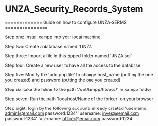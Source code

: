 # UNZA_Security_Records_System

============= Guide on how to configure UNZA-SERMS ===============

Step one: Install xampp into your local machine

Step two: Create a database named 'UNZA'

Step three: Import a file in this zipped folder named 'UNZA.sql'

Step four: Create a new user to have all the access to the database

Step five: Modify the 'pdo.php file' to change host_name (putting the one you created) and password (putting the one you created)

Step six: take the folder to the path '/opt/lampp/htdocs/' in xampp folder

Step seven: Run the path 'localhost/Name of the forlder' on your browser

Step eight: login by the following accounts already created 
'username: admin1@email.com password:1234'
'username: invest@email.com password:1234'
'username: officer@email.com password:1234'
